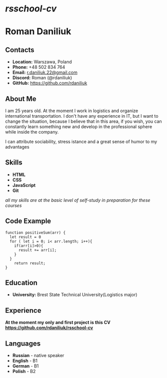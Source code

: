 # ***rsschool-cv***

# **Roman Daniliuk**

## Contacts
* **Location:** Warszawa, Poland
* **Phone:** +48 502 834 764
* **Email:** r.daniliuk.22@gmail.com
* **Discord:** Roman (@rdaniliuk)
* **GitHub:** https://github.com/rdaniliuk

## About Me 
I am 25 years old. At the moment I work in logistics and organize international transportation. I don't have any experience in IT, but I want to change the situation, because I believe that in this area, if you wish, you can constantly learn something new and develop in the professional sphere while inside the company.

I can attribute sociability, stress istance and a great sense of humor to my advantages

## Skills
* **HTML**
* **CSS**
* **JavaScript**
* **Git**


*all my skills are at the basic level of self-study in preparation for these courses*

## Code Example
```
function positiveSum(arr) {
  let result = 0 
  for ( let i = 0; i< arr.length; i++){
    if(arr[i]>0){
      result += arr[i];
    }
  }
    return result;
}
```

## Education
* **University:** Brest State Technical University(Logistics major) 

## Experience 

**At the moment my only and first project is this CV https://github.com/rdaniliuk/rsschool-cv**

## Languages
* **Russian** - native speaker
* **English** - B1
* **German** - B1
* **Polish** - B2

